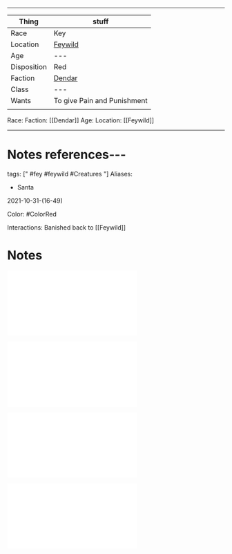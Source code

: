 ***
| Thing       | stuff                                  |
| ----------- | -------------------------------------- |
| Race        | Key                                    |
| Location    | [Feywild](../places/Planes/Feywild.md) |
| Age         | ---                                    |
| Disposition | Red                                    |
| Faction     | [Dendar](Dendar.md)                    |
| Class       | ---                                    |
| Wants       | To give Pain and Punishment            |
|             |                                        |


Race:
Faction: [[Dendar]]
Age:
Location: [[Feywild]]



---
# Notes references---
tags: [" #fey #feywild #Creatures "]
Aliases:
- Santa


2021-10-31-(16-49)

Color: #ColorRed


Interactions:
Banished back to [[Feywild]]


# Notes

![Krampus_mindcontrol](Insights/Krampus_mindcontrol.md)

![Krampus_description](Insights/Krampus_description.md)

![Krampus_tall](Insights/Krampus_tall.md)

![Krampus_Stranger](Insights/Krampus_Stranger.md)

